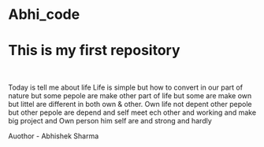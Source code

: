# Abhi_code
<h1> This is my first repository</h1>
<br>
<P>Today is tell me about life 
Life is simple but how to convert in our part of nature but some pepole are  make other part of life but  some are make own but littel are 
different in both own & other. Own life not depent other pepole but other pepole are depend and self meet ech other and working and make big project and Own person him self are and strong and hardly</P>
Auothor - Abhishek Sharma 
